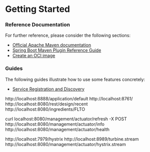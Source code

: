 # Getting Started

### Reference Documentation
For further reference, please consider the following sections:

* [Official Apache Maven documentation](https://maven.apache.org/guides/index.html)
* [Spring Boot Maven Plugin Reference Guide](https://docs.spring.io/spring-boot/docs/2.3.3.RELEASE/maven-plugin/reference/html/)
* [Create an OCI image](https://docs.spring.io/spring-boot/docs/2.3.3.RELEASE/maven-plugin/reference/html/#build-image)

### Guides
The following guides illustrate how to use some features concretely:

* [Service Registration and Discovery](https://spring.io/guides/gs/service-registration-and-discovery/)

http://localhost:8888/application/default
http://localhost:8761/
http://localhost:8080/rest/design/recent
http://localhost:8080/ingredients/FLTO

curl localhost:8080/management/actuator/refresh -X POST
http://localhost:8080/management/actuator/info
http://localhost:8080/management/actuator/health

http://localhost:7979/hystrix
http://localhost:8989/turbine.stream
http://localhost:8080/management/actuator/hystrix.stream

